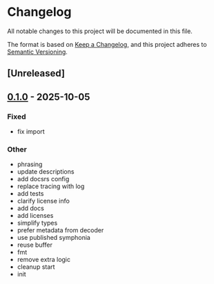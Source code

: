 # Changelog

All notable changes to this project will be documented in this file.

The format is based on [Keep a Changelog](https://keepachangelog.com/en/1.0.0/),
and this project adheres to [Semantic Versioning](https://semver.org/spec/v2.0.0.html).

## [Unreleased]

## [0.1.0](https://github.com/aschey/symphonia-adapters/releases/tag/symphonia-adapter-fdk-aac-v0.1.0) - 2025-10-05

### Fixed

- fix import

### Other

- phrasing
- update descriptions
- add docsrs config
- replace tracing with log
- add tests
- clarify license info
- add docs
- add licenses
- simplify types
- prefer metadata from decoder
- use published symphonia
- reuse buffer
- fmt
- remove extra logic
- cleanup start
- init
